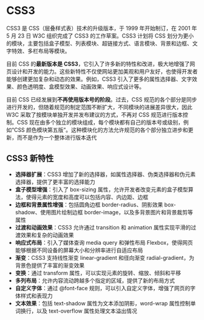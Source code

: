 # CSS3

CSS3 是 CSS（层叠样式表）技术的升级版本，于 1999 年开始制订，在 2001 年 5 月 23 日 W3C 组织完成了 CSS3 的工作草案。CSS3 计划将 CSS 划分为更小的模块，主要包括盒子模型、列表模块、超链接方式、语言模块、背景和边框、文字特效、多栏布局等模块。

目前 CSS 的**最新版本是 CSS3**，它引入了许多新的特性和改进，极大地增强了网页设计和开发的能力。这些新特性不仅使网站更加美观和用户友好，也使得开发者能够创建更加复杂和动态的效果。例如，CSS3 引入了更多的属性选择器、文字效果、颜色透明度、盒模型效果、动画效果、响应式设计等。

目前 CSS 已经发展到**不再使用版本号的阶段**。过去，CSS 规范的各个部分是同步进行开发的，但随着规范的制定范围不断扩大，不同模块的进展差异很大，因此 W3C 采取了按模块单独开发并发布建议的方式，不再对 CSS 规范进行版本控制。CSS 现在由多个独立的模块组成，每个模块都有自己的版本号或级别，例如“CSS 颜色模块第五版”。这种模块化的方法允许规范的各个部分独立进步和更新，而不是作为一个整体进行版本迭代

## CSS3 新特性

-   **选择器扩展**：CSS3 增加了新的选择器，如属性选择器、伪类选择器和伪元素选择器，提供了更丰富的选择能力
-   **盒子模型增强**：引入了 box-sizing 属性，允许开发者改变元素的盒子模型算法，使得元素的宽度和高度可以包括内容、内边距、边框
-   **边框和背景属性增强**：包括圆角边框 border-radius、阴影效果 box-shadow、使用图片绘制边框 border-image，以及多背景图片和背景裁剪等属性
-   **过渡和动画效果**：CSS3 允许通过 transition 和 animation 属性实现平滑的过渡效果和复杂的动画效果
-   **响应式布局**：引入了媒体查询 media query 和弹性布局 Flexbox，使得网页能够根据不同设备的屏幕大小和分辨率进行自适应布局
-   **渐变**：CSS3 支持线性渐变 linear-gradient 和径向渐变 radial-gradient，为背景色提供了丰富的渐变效果
-   **变换**：通过 transform 属性，可以实现元素的旋转、缩放、倾斜和平移
-   **多列布局**：允许内容流动跨越多个指定的区域，提供了新的布局方式
-   **自定义字体**：通过 @font-face 规则，可以引入自定义字体，增强了网页的字体样式和表现力
-   **文本效果**：包括 text-shadow 属性为文本添加阴影，word-wrap 属性控制单词换行，以及 text-overflow 属性处理文本溢出情况
